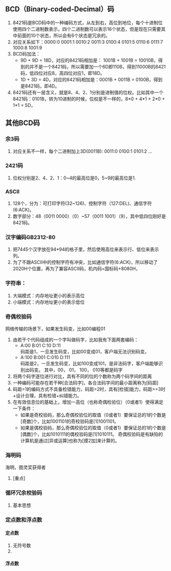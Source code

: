 ## BCD（Binary-coded-Decimal）码

1. 8421码是BCD码中的一种编码方式，从左到右，高位到地位，每个十进制位使用四个二进制数表示，四个二进制数可以表示16个状态，但是现在只需要其中前面的10个状态，所以会有6个状态是冗余的。
2. 对应关系如下：0000:0 0001:1 0010:2 0011:3 0100:4 0101:5 0110:6 0111:7 1000:8 1001:9
3. BCD码加法：
    - 9D + 9D = 18D，对应的8421码相加是： 1001B + 1001B = 10010B，得到的并不是一个8421码，所以需要加一个6D即110B，得到11000B的8421码，低四位对应8，高四位对应1，即18D。
    - 1D + 3D = 4D，对应的8421码相加是：0001B + 0011B = 0100B，得到是8421码，即4D。
4. 8421码还有一层含义，就是8、4、2、1分别是进制值的位权。比如其中一个8421码：0101B，转为10进制的时候，位权是不一样的，8\*0 + 4\*1 + 2\*0 + 1\*1 = 5D，    


## 其他BCD码
### 余3码
1. 对应关系不一样，每个二进制加上3D(0011B): 0011:0 0100:1 0101:2 ...

### 2421码
1. 位权分别是2、4、2、1：0~4的最高位是0，5~9的最高位是1.

### ASCII
1. 128个，分为：可打印字符(32~126)、控制字符（127:DEL)、通信字符(6:ACK)。
2. 数字部分：48（0011 0000）（0）~57（0011 1001）（9），其中低四位刚好是8421码。


### 汉字编码GB2312-80 
1. 把7445个汉字放在94*94的格子里，然后使用高位来表示行、低位来表示列。
2. 为了不跟ASCII中的控制字符有冲突，比如通信字符(6:ACK)，所以移动了2020H个位置，再为了兼容ASCII码，机内码=国标码+8080H，

### 字符串：
1. 大端模式：内存地址更小的表示高位
2. 小端模式：内存地址更小的表示低位


### 奇偶校验码
网络传输的场景下，如果发生码变，比如00编程01
1. 由若干个代码组成的一个字叫做码字，比如我有下面两套编码：
    - A:00 B:01 C:10 D:11  
    码距是1，一旦发生码变，比如00变成01，客户端无法识别码变。
    - A:100 B:001 C:010 D:111  
    码距是2，一旦发生码变，比如100变成101，是非法码字，客户端能够识别出码变。
    其中，00， 01， 100， 010等都是码字
2. 将两个码字逐位进行对比，具有不同的位的个数称为两个码字间的距离
3. 一种编码可能存在若干种[合法码字]，各合法码字间的最小距离称为[码距]
4. 码距=1的编码方式不具备检错能力，码距=2时，具有[检错]能力，码距>=3时+设计合理，具有检错+纠错能力。
5. 在有效信息位的基础上，增加一高位（也称奇偶检验位）（0或者1）使得满足一下条件：
    - 如果是奇校验码，那么奇偶校验位的取值（0或者1）要保证总的1的个数是[奇数]个，比如1001101的奇校验码是[1]1001101。
    - 如果是偶校验码，那么奇偶校验位的取值（0或者1）要保证总的1的个数是[偶数]个，比如1010111的偶校验码是[1]1010111。
   奇偶校验码是有缺陷的
   计算机是通过[异或运算]也称为[摸2加]来计算的。
   
### 海明码
海明，图灵奖获得者
1. [重点]

### 循环冗余校验码
1. 基本思想


### 定点数和浮点数
#### 定点数
1. 无符号数
2. 

#### 浮点数

